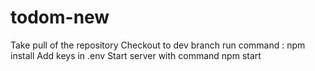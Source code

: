 # todom-new
Take pull of the repository
Checkout to dev branch
run command : npm install
Add keys in .env
Start server with command npm start
